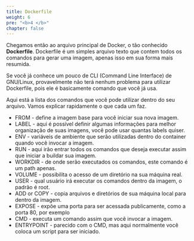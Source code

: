 ```yaml
---
title: Dockerfile
weight: 6
pre: "<b>4 </b>"
chapter: false
---
```


Chegamos então ao arquivo principal de Docker, o tão conhecido **Dockerfile**. Dockerfile é um simples arquivo texto que contem todos os comandos para gerar uma imagem, apenas isso em sua forma mais resumida.

Se você já conhece um pouco de CLI (Command Line Interface) de GNU/Linux, provavelmente não terá nenhum problema para utilizar Dockerfile, pois ele é basicamente comando que você já usa.

Aqui está a lista dos comandos que você pode utilizar dentro do seu arquivo. Vamos explicar rapidamente o que cada um faz.

* FROM - define a imagem base para você iniciar sua nova imagem.
* LABEL - aqui é possível definir algumas informações para melhor organização de suas imagens, você pode usar quantas labels quiser.
* ENV - variáveis de ambiente que serão utilizadas dentro do container quando você invocar a imagem.
* RUN - aqui irão entrar todos os comandos que deseja executar assim que iniciar a buildar sua imagem.
* WORKDIR - de onde serão executados os comandos, este comando é um path apenas.
* VOLUME - possibilita o acesso de um diretório na sua máquina real.
* USER - qual usuário irá executar os comandos dentro da imagem, o padrão é root.
* ADD or COPY - copia arquivos e diretórios de sua máquina local para dentro da imagem.
* EXPOSE - expõe uma porta para ser acessada publicamente, como a porta 80, por exemplo
* CMD - executa um comando assim que você invocar a imagem.
* ENTRYPOINT - parecido com o CMD, mas aqui normalmente você coloca um script para ser iniciado.
